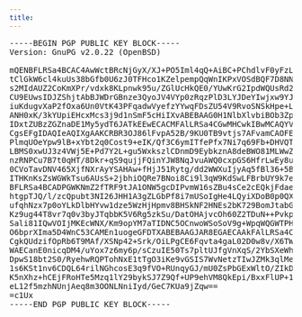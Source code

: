 ```yaml
---
title: 
---
```


<pre class="src">-----BEGIN PGP PUBLIC KEY BLOCK-----
Version: GnuPG v2.0.22 (OpenBSD)

mQENBFLRSa4BCAC4AwWctBRcNjGyX/XJ+PO5Iml4qQ+AiBC+PChdlvF0yFzLkfIm
tClGkW6cl4kuUs38bGfb0U6zJ0TFHco1KZelpempQqWnIKPxVOSdBQF7D8NNQyhv
s2MIdAUZ2CoKmXPr/vdxk8KLpnwk95u/ZGlUcHkQE0/YUwKrG2IpdWQUsRd24tpi
CU9EUwsIDJZShjtAbBJWDrGBnze3QyoJV4VYp0zRqzPlD3LYJDeYIwjxw9YJMCMq
iuKdugvXaP2fOxa6Un0VtK43PFqadwVyefzYYwqFDsZU54V9RvoSNSkHpe+LAY+7
ANH0xK/3kYUpiEHcxMcs3j9d1nSmF5cHiIXvABEBAAG0H1NlbXlvbiBOb3Zpa292
IDxtZUBzZGZnaDE1My5ydT6JATkEEwECACMFAlLRSa4CGwMHCwkIBwMCAQYVCAIJ
CgsEFgIDAQIeAQIXgAAKCRBR3OJ86lFvpA52B/9KU0TB9vtjs7AFvamCAOFE+djK
PlmqUOeYpw9lB+xYbt2q0Cost9+eIK/Qf3C6ymITfePfx7Ni7q69Fb+DHVQTf57Z
LBMS0xwUJ3z4VWj5E+Pd7Y2L+gu5WxkszlCDnmD9EybkznA8deBWO81MLWwZDvAx
nzRNPCu7B7t0qHT/8Dkr+qS9qujjFQinYJW8NqJvuAWQ0cxpGS6HfrLwEy8uyisa
0CVoTavDNV465XjfNXrAyYSAHAw+fHjJ51Rytg/dd2WWXuIjyAq5fBl36+5Bfl8F
ITHKnKsZsWGWkTsu6AUsS+2jbhiOQRe7BNoi8Ci9l3qW9KdSwLFBrbUY9k7euQEN
BFLRSa4BCADPGWKNmZ2fTRF9tJA1ONW5gcDIPvmW16sZBu4sCe2cEQkjFdaeKr0M
htgpTJQ/l/zcQpubt3NI26JHH1A3gZLGbPf8i7mUSoIgHe4LQyiXDoB0p0QXgZqr
ufqhNzx7p0oYLkDlbHYvw1dze5WzHjHpmv8BHSkNF2HNEs2bK729BomJtabG8UFz
Kz9ug44T8vr7q0v3byJTqbbK5V6Rg5zkSu/DatOHAjvcOh60Z2TDuN++PvkpRmZW
Sali81IQwVOIjMKEcWNX/Km9opYM7aTIDNC5OCnwoWSoSoV9g+WpqWQGWTPHEpCa
O6bprXIma5D4WnC53CAMEn1uogeGFDTXABEBAAGJAR8EGAECAAkFAlLRSa4CGwwA
CgkQUdzifOpRb6T9MAf/XSNp42+Srk/OiLPgCE6Fqvta4gaL02D0w8v/X6TWwMVH
WAECanE0nicqDM4/uYox7z6my6p/sCzuIE50Ts7pltUJfgVnXqS/2YbSXeWhm6rs
DpwS18bt2S0/RyehwRQPTohNxE1tTgO3iKe9vGSIS7WvNetzTIwJZMk3qlMed2RJ
1s6KSt1nv6CDQL64rilNGhcosE3q9fVO+RUnqyGJ/mU0ZsPbGExWltO/ZIkD+24t
K5nXhz+hCEjFRoHTe5Mzq1lY29bykSJ7Z9Qf+UP9ehVM8QkEpi/BxxFlUP+1t5Fn
eL12f5mzhNUnjAeq8m3OONLNniIyd/GeC7KUa9jZqw==
=c1Ux
-----END PGP PUBLIC KEY BLOCK-----</pre>
